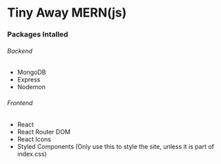 # Tiny Away MERN(js)

### Packages Intalled
###### Backend
 - MongoDB 
 - Express 
 - Nodemon 

###### Frontend 
 - React 
 - React Router DOM 
 - React Icons 
 - Styled Components (Only use this to style the site, unless it is part of index.css)

